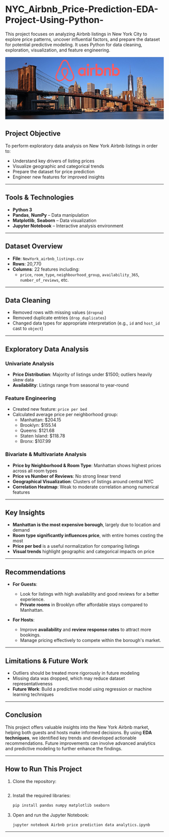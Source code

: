 # NYC_Airbnb_Price-Prediction-EDA-Project-Using-Python-

This project focuses on analyzing Airbnb listings in New York City to explore price patterns, uncover influential factors, and prepare the dataset for potential predictive modeling. It uses Python for data cleaning, exploration, visualization, and feature engineering.

![image alt](https://github.com/JISHNUPALIT/NYC_Airbnb_Price-Prediction-EDA-Project-Using-Python-/blob/2447b482522ff6803893f6dca0610cbc8a8cebbf/airbnb_NYC_image.jpg)


## Project Objective

To perform exploratory data analysis on New York Airbnb listings in order to:
- Understand key drivers of listing prices
- Visualize geographic and categorical trends
- Prepare the dataset for price prediction
- Engineer new features for improved insights

---

## Tools & Technologies

- **Python 3**
- **Pandas**, **NumPy** – Data manipulation
- **Matplotlib**, **Seaborn** – Data visualization
- **Jupyter Notebook** – Interactive analysis environment

---

## Dataset Overview

- **File**: `NewYork_airbnb_listings.csv`
- **Rows**: 20,770
- **Columns**: 22 features including:
  - `price`, `room_type`, `neighbourhood_group`, `availability_365`, `number_of_reviews`, etc.

---

## Data Cleaning

- Removed rows with missing values (`dropna`)
- Removed duplicate entries (`drop_duplicates`)
- Changed data types for appropriate interpretation (e.g., `id` and `host_id` cast to `object`)

---

## Exploratory Data Analysis

### Univariate Analysis
- **Price Distribution**: Majority of listings under \$1500; outliers heavily skew data
- **Availability**: Listings range from seasonal to year-round

### Feature Engineering
- Created new feature: `price per bed`
- Calculated average price per neighborhood group:
  - Manhattan: \$204.15
  - Brooklyn: \$155.14
  - Queens: \$121.68
  - Staten Island: \$118.78
  - Bronx: \$107.99

### Bivariate & Multivariate Analysis
- **Price by Neighborhood & Room Type**: Manhattan shows highest prices across all room types
- **Price vs Number of Reviews**: No strong linear trend
- **Geographical Visualization**: Clusters of listings around central NYC
- **Correlation Heatmap**: Weak to moderate correlation among numerical features

---

## Key Insights

- **Manhattan is the most expensive borough**, largely due to location and demand
- **Room type significantly influences price**, with entire homes costing the most
- **Price per bed** is a useful normalization for comparing listings
- **Visual trends** highlight geographic and categorical impacts on price

---

## Recommendations
- **For Guests**: 
   - Look for listings with high availability and good reviews for a better experience.
   - **Private rooms** in Brooklyn offer affordable stays compared to Manhattan.

- **For Hosts**:  
   - Improve **availability** and **review response rates** to attract more bookings.
   - Manage pricing effectively to compete within the borough's market.

---

## Limitations & Future Work
- Outliers should be treated more rigorously in future modeling
- Missing data was dropped, which may reduce dataset representativeness
- **Future Work**: Build a predictive model using regression or machine learning techniques

---

## Conclusion
This project offers valuable insights into the New York Airbnb market, helping both guests and hosts make informed decisions. By using **EDA techniques**, we identified key trends and developed actionable recommendations. Future improvements can involve advanced analytics and predictive modeling to further enhance the findings.

---

## How to Run This Project
1. Clone the repository:
   ```bash
   
   ```
2. Install the required libraries:
   ```bash
   pip install pandas numpy matplotlib seaborn
   ```
3. Open and run the Jupyter Notebook:
   ```bash
   jupyter notebook Airbnb price prediction data analytics.ipynb
   ```

---



